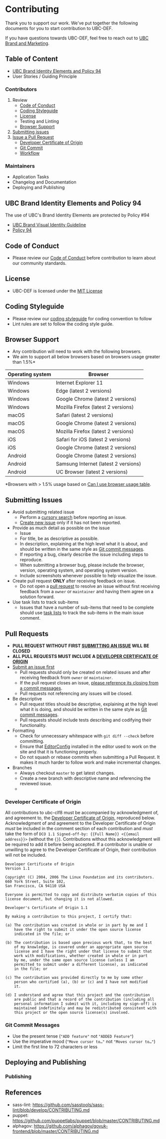 # Contributing
Thank you to support our work. We've put together the following documents for you to start contribution to UBC-DEF.

If you have questions towards UBC-DEF, feel free to reach out to [UBC Brand and Marketing](https://brand.ubc.ca/support/contact-us/).

## Table of Content

- [UBC Brand Identity Elements and Policy 94](#ubc-brand-identity-elements-and-policy-94)
- User Stories / Guiding Principle

### Contributors
1. Review
    - [Code of Conduct](#code-of-conduct)
    - [Coding Styleguide](#coding-styleguide)
	- [License](#license)
    - Testing and Linting
    - [Browser Support](#browser-support)
2. [Submitting issues](#submitting-issues)
3. [Issue a Pull Request](#pull-requests)
    - [Developer Certificate of Origin](#developer-certificate-of-origin)
    - [Git Commit](#git-commit-messages)
    - [Workflow](#workflow)

### Maintainers
- Application Tasks
- Changelog and Documentation
- Deploying and Publishing

## UBC Brand Identity Elements and Policy 94
The use of UBC's Brand Identity Elements are protected by Policy #94
- [UBC Brand Visual Identity Guideline](http://assets.brand.ubc.ca/downloads/ubc_visual_identity_guide.pdf)
- [Policy 94](https://universitycounsel.ubc.ca/files/2011/10/policy94.pdf) 

## Code of Conduct
- Please review our [Code of Conduct](/CODE_OF_CONDUCT.md) before contribution to learn about our community standards.

## License
- UBC-DEF is licensed under the [MIT License](/LICENSE)

## Coding Styleguide
- Please review our [coding styleguide](https://github.com/UBCCM/guides) for coding convention to follow
- Lint rules are set to follow the coding style guide.

## Browser Support
- Any contribution will need to work with the following browsers.
- We aim to support all below browsers based on browsers usage greater than 1.5%*

| Operating system | Browser                                
|----------------- |----------------------------------------
| Windows          | Internet Explorer 11                   
| Windows          | Edge (latest 2 versions)               
| Windows          | Google Chrome (latest 2 versions)      
| Windows          | Mozilla Firefox (latest 2 versions)    
| macOS            | Safari (latest 2 versions)                            
| macOS            | Google Chrome (latest 2 versions)      
| macOS            | Mozilla Firefox (latest 2 versions)    
| iOS              | Safari for iOS (latest 2 versions)                    
| iOS              | Google Chrome (latest 2 versions)      
| Android          | Google Chrome (latest 2 versions)      
| Android          | Samsung Internet (latest 2 versions)   
| Android          | UC Browser (latest 2 versions)         

*Browsers with > 1.5% usage based on [Can I use browser usage table](https://caniuse.com/usage-table).


## Submitting Issues

* Avoid submitting related issue 
    * Perform a [cursory search](https://github.com/issues?utf8=%E2%9C%93&q=is%3Aissue+repo%3Aubccm%2Fubc-def) before reporting an issue.
    * [Create new issue](https://github.com/ubccm/ubc-clf8/issues) only if it has not been reported.
* Provide as much detail as possible on the issue
    * Issue 
    * For title, be as descriptive as possible.
    * In description, explaining at the high level what it is about, and should be written in the same style as [Git commit messages](#git-commit-messages).
    * If reporting a bug, clearly describe the issue including steps to reproduce. 
    * When submitting a browser bug, please include the browser, version, operating system, and operating system version.
    * Include screenshots whenever possible to help visualize the issue.
* Create pull request **ONLY** after receiving feedback on issue.
    * Do not open a [pull request](#pull-requests) to resolve an issue without first receiving feedback from a `owner` or `maintainer` and having them agree on a solution forward.
* Use task lists to track sub-items
    * Issues that have a number of sub-items that need to be complete should use [task lists](https://github.com/blog/1375%0A-task-lists-in-gfm-issues-pulls-comments) to track the sub-items in the main issue comment.

## Pull Requests

* **PULL REQUEST WITHOUT FIRST [SUBMITTING AN ISSUE](#submitting-issues) WILL BE CLOSED**
* **ALL PULL REQUESTS MUST INCLUDE A [DEVELOPER CERTIFICATE OF ORIGIN](#developer-certificate-of-origin)**
* [Submit an issue first](#submitting-issues)
    * Pull requests should only be created on related issues and after receiving feedback from `owner` or `maintainer`.
    * If the pull request closes an issue, [please reference its closing from a commit messages](https://help.github.com/articles/closing-issues-via-commit-messages/).
    * Pull requests not referencing any issues will be closed.
* Be descriptive
    * Pull request titles should be descriptive, explaining at the high level what it is doing, and should be written in the same style as [Git commit messages](#git-commit-messages).
    * Pull requests should include tests describing and codifying their functionality.
* Formatting
    * Check for unnecessary whitespace with `git diff --check` before committing.
    * Ensure that [EditorConfig](http://editorconfig.org/) installed in the editor used to work on the site and that it is functioning properly.
    * Do not squash or rebase commits when submitting a Pull Request. It makes it much harder to follow work and make incremental changes.
* Branches
    * Always checkout `master` to get latest changes.
    * Create a new branch with descriptive name and referencing the reviewed issue.
    *


### Developer Certificate of Origin

All contributions to ubc-clf8 must be accompanied by acknowledgment of, and agreement to, the [Developer Certificate of Origin](http://elinux.org/Developer_Certificate_Of_Origin), reproduced below. Acknowledgment of and agreement to the Developer Certificate of Origin _must_ be included in the comment section of each contribution and _must_ take the form of `DCO 1.1 Signed-off-by: {{Full Name}} <{{email address}}>` (without the `{}`). Contributions without this acknowledgment will be required to add it before being accepted. If a contributor is unable or unwilling to agree to the Developer Certificate of Origin, their contribution will not be included.

```
Developer Certificate of Origin
Version 1.1

Copyright (C) 2004, 2006 The Linux Foundation and its contributors.
660 York Street, Suite 102,
San Francisco, CA 94110 USA

Everyone is permitted to copy and distribute verbatim copies of this
license document, but changing it is not allowed.

Developer's Certificate of Origin 1.1

By making a contribution to this project, I certify that:

(a) The contribution was created in whole or in part by me and I
    have the right to submit it under the open source license
    indicated in the file; or

(b) The contribution is based upon previous work that, to the best
    of my knowledge, is covered under an appropriate open source
    license and I have the right under that license to submit that
    work with modifications, whether created in whole or in part
    by me, under the same open source license (unless I am
    permitted to submit under a different license), as indicated
    in the file; or

(c) The contribution was provided directly to me by some other
    person who certified (a), (b) or (c) and I have not modified
    it.

(d) I understand and agree that this project and the contribution
    are public and that a record of the contribution (including all
    personal information I submit with it, including my sign-off) is
    maintained indefinitely and may be redistributed consistent with
    this project or the open source license(s) involved.
```

### Git Commit Messages

* Use the present tense (`"ADD feature"` not `"ADDED Feature"`)
* Use the imperative mood (`"Move cursor to…"` not `"Moves cursor to…"`)
* Limit the first line to 72 characters or less


## Deploying and Publishing
### Publishing


## References

* sass-lint: https://github.com/sasstools/sass-lint/blob/develop/CONTRIBUTING.md
* puppet: https://github.com/puppetlabs/puppet/blob/master/CONTRIBUTING.md
* alphagov: https://github.com/alphagov/govuk-frontend/blob/master/CONTRIBUTING.md
